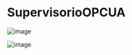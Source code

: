 # SupervisorioOPCUA

![image](https://user-images.githubusercontent.com/65410959/236239865-9b2c0f00-3512-4d23-9782-add02afa95f2.png)


![image](https://user-images.githubusercontent.com/65410959/236239447-510839c6-9eef-4a58-9799-be8edeebc3e8.png)
